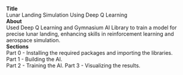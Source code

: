 <b>Title</b>
<br />
Lunar Landing Simulation Using Deep Q Learning
<br />
<b>About</b>
<br />
Used Deep Q Learning and Gymnasium AI Library to train a model for precise lunar landing, enhancing skills in reinforcement learning and aerospace simulation.
<br />
<b>Sections</b>
<br />
Part 0 - Installing the required packages and importing the libraries.  
Part 1 - Building the AI.  
Part 2 - Training the AI. 
Part 3 - Visualizing the results. 
